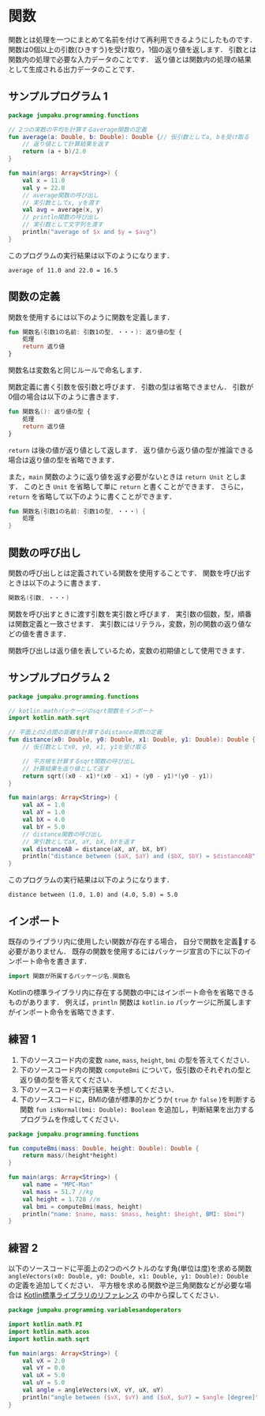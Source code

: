 # 関数

関数とは処理を一つにまとめて名前を付けて再利用できるようにしたものです．
関数は0個以上の引数(ひきすう)を受け取り，1個の返り値を返します．
引数とは関数内の処理で必要な入力データのことです．
返り値とは関数内の処理の結果として生成される出力データのことです．

## サンプルプログラム 1
```kt
package jumpaku.programming.functions

// 2つの実数の平均を計算するaverage関数の定義
fun average(a: Double, b: Double): Double {// 仮引数としてa, bを受け取る
    // 返り値として計算結果を返す
    return (a + b)/2.0
}

fun main(args: Array<String>) {
    val x = 11.0
    val y = 22.0
    // average関数の呼び出し
    // 実引数としてx, yを渡す
    val avg = average(x, y)
    // println関数の呼び出し
    // 実引数として文字列を渡す
    println("average of $x and $y = $avg")
}
```
このプログラムの実行結果は以下のようになります．
```
average of 11.0 and 22.0 = 16.5
```

## 関数の定義

関数を使用するには以下のように関数を定義します．
```kt
fun 関数名(引数1の名前: 引数1の型, ・・・): 返り値の型 {
    処理
    return 返り値
}
```
関数名は変数名と同じルールで命名します．

関数定義に書く引数を仮引数と呼びます．
引数の型は省略できません．
引数が0個の場合は以下のように書きます．
```kt
fun 関数名(): 返り値の型 {
    処理
    return 返り値
}
```

`return` は後の値が返り値として返します．
返り値から返り値の型が推論できる場合は返り値の型を省略できます．

また，`main` 関数のように返り値を返す必要がないときは `return Unit` とします．
このとき `Unit` を省略して単に `return` と書くことができます．
さらに，`return` を省略して以下のように書くことができます．
```kt
fun 関数名(引数1の名前: 引数1の型, ・・・) {
    処理
}
```

## 関数の呼び出し

関数の呼び出しとは定義されている関数を使用することです．
関数を呼び出すときは以下のように書きます．
```kt
関数名(引数, ・・・)
```
関数を呼び出すときに渡す引数を実引数と呼びます．
実引数の個数，型，順番は関数定義と一致させます．
実引数にはリテラル，変数，別の関数の返り値などの値を書きます．

関数呼び出しは返り値を表しているため，変数の初期値として使用できます．

## サンプルプログラム 2
```kt
package jumpaku.programming.functions

// kotlin.mathパッケージのsqrt関数をインポート
import kotlin.math.sqrt

// 平面上の2点間の距離を計算するdistance関数の定義
fun distance(x0: Double, y0: Double, x1: Double, y1: Double): Double {
    // 仮引数としてx0, y0, x1, y1を受け取る

    // 平方根を計算するsqrt関数の呼び出し
    // 計算結果を返り値として返す
    return sqrt((x0 - x1)*(x0 - x1) + (y0 - y1)*(y0 - y1))
}

fun main(args: Array<String>) {
    val aX = 1.0
    val aY = 1.0
    val bX = 4.0
    val bY = 5.0
    // distance関数の呼び出し
    // 実引数としてaX, aY, bX, bYを返す
    val distanceAB = distance(aX, aY, bX, bY)
    println("distance between ($aX, $aY) and ($bX, $bY) = $distanceAB")
}
```
このプログラムの実行結果は以下のようになります．
```
distance between (1.0, 1.0) and (4.0, 5.0) = 5.0
```

## インポート

既存のライブラリ内に使用したい関数が存在する場合，
自分で関数を定義する必要がありません．
既存の関数を使用するにはパッケージ宣言の下に以下のインポート命令を書きます．
```kt
import 関数が所属するパッケージ名.関数名
```


Kotlinの標準ライブラリ内に存在する関数の中にはインポート命令を省略できるものがあります．
例えば，`println` 関数は `kotlin.io` パッケージに所属しますがインポート命令を省略できます．

## 練習 1
1. 下のソースコード内の変数 `name`, `mass`, `height`, `bmi` の型を答えてください．
1. 下のソースコード内の関数 `computeBmi` について，仮引数のそれぞれの型と返り値の型を答えてください．
1. 下のソースコードの実行結果を予想してください．
1. 下のソースコードに，BMIの値が標準的かどうか( `true` か `false` )を判断する関数 `fun isNormal(bmi: Double): Boolean` を追加し，判断結果を出力するプログラムを作成してください．
```kt
package jumpaku.programming.functions

fun computeBmi(mass: Double, height: Double): Double {
    return mass/(height*height)
}

fun main(args: Array<String>) {
    val name = "MPC-Man"
    val mass = 51.7 //kg
    val height = 1.728 //m
    val bmi = computeBmi(mass, height)
    println("name: $name, mass: $mass, height: $height, BMI: $bmi")
}
```
## 練習 2
以下のソースコードに平面上の2つのベクトルのなす角(単位は度)を求める関数 `angleVectors(x0: Double, y0: Double, x1: Double, y1: Double): Double` の定義を追加してください．
平方根を求める関数や逆三角関数などが必要な場合は [Kotlin標準ライブラリのリファレンス](https://kotlinlang.org/api/latest/jvm/stdlib/index.html) の中から探してください．
```kt
package jumpaku.programming.variablesandoperators

import kotlin.math.PI
import kotlin.math.acos
import kotlin.math.sqrt

fun main(args: Array<String>) {
    val vX = 2.0
    val vY = 0.0
    val uX = 5.0
    val uY = 5.0
    val angle = angleVectors(vX, vY, uX, uY)
    println("angle between ($vX, $vY) and ($uX, $uY) = $angle [degree]")
}
```
